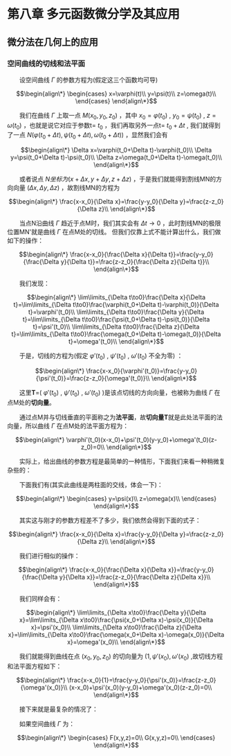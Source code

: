 # 第八章 多元函数微分学及其应用
## 微分法在几何上的应用

### 空间曲线的切线和法平面
&emsp;&emsp;设空间曲线 $\Gamma$ 的参数方程为(假定这三个函数均可导)

$$\begin{align\*}
\begin{cases}
x=\varphi(t)\\
y=\psi(t)\\
z=\omega(t)\\
\end{cases}
\end{align\*}$$

&emsp;&emsp;我们在曲线 $\Gamma$ 上取一点 $M(x_0,y_0,z_0)$ ，其中 $x_0=\varphi(t_0)$ , $y_0=\psi(t_0)$ , $z=\omega(t_0)$ ，也就是说它对应于参数t= $t_0$ ，我们再取另外一点t= $t_0+\Delta t$ ,
我们就得到了一点 $N(\varphi(t_0+\Delta t),\psi(t_0+\Delta t),\omega(t_0+\Delta t))$ ，显然我们会有

$$\begin{align\*}
\Delta x=\varphi(t_0+\Delta t)-\varphi(t_0)\\
\Delta y=\psi(t_0+\Delta t)-\psi(t_0)\\
\Delta z=\omega(t_0+\Delta t)-\omega(t_0)\\
\end{align\*}$$

&emsp;&emsp;或者说点 $N坐标为(x+\Delta x,y+\Delta y,z+\Delta z)$ ，于是我们就能得到割线MN的方向向量 $(\Delta x,\Delta y,\Delta z)$ ，故割线MN的方程为

$$\begin{align\*}
\frac{x-x_0}{\Delta x}=\frac{y-y_0}{\Delta y}=\frac{z-z_0}{\Delta z}\\
\end{align\*}$$

&emsp;&emsp;当点N沿曲线 $\Gamma$ 趋近于点M时，我们其实会有 $\Delta t\rightarrow 0$ ，此时割线MN的极限位置MN'就是曲线 $\Gamma$ 在点M处的切线。
但我们仅靠上式不能计算出什么，我们做如下的操作：

$$\begin{align\*}
\frac{x-x_0}{\frac{\Delta x}{\Delta t}}=\frac{y-y_0}{\frac{\Delta y}{\Delta t}}=\frac{z-z_0}{\frac{\Delta z}{\Delta t}}\\
\end{align\*}$$

&emsp;&emsp;我们发现：

$$\begin{align\*}
\lim\limits_{\Delta t\to0}\frac{\Delta x}{\Delta t}=\lim\limits_{\Delta t\to0}\frac{\varphi(t_0+\Delta t)-\varphi(t_0)}{\Delta t}=\varphi'(t_0)\\
\lim\limits_{\Delta t\to0}\frac{\Delta y}{\Delta t}=\lim\limits_{\Delta t\to0}\frac{\psi(t_0+\Delta t)-\psi(t_0)}{\Delta t}=\psi'(t_0)\\
\lim\limits_{\Delta t\to0}\frac{\Delta z}{\Delta t}=\lim\limits_{\Delta t\to0}\frac{\omega(t_0+\Delta t)-\omega(t_0)}{\Delta t}=\omega'(t_0)\\
\end{align\*}$$

&emsp;&emsp;于是，切线的方程为(假定 $\varphi'(t_0)$ , $\psi'(t_0)$ , $\omega'(t_0)$ 不全为零) ：

$$\begin{align\*}
\frac{x-x_0}{\varphi'(t_0)}=\frac{y-y_0}{\psi'(t_0)}=\frac{z-z_0}{\omega'(t_0)}\\
\end{align\*}$$

&emsp;&emsp;这里**T**=( $\varphi'(t_0)$ , $\psi'(t_0)$ , $\omega'(t_0)$ )是该点切线的方向向量，也被称为曲线 $\Gamma$ 在点M处的**切向量**。

&emsp;&emsp;通过点M并与切线垂直的平面称之为**法平面**，故**切向量T**就是此处法平面的法向量，所以曲线 $\Gamma$ 在点M处的法平面方程为：

$$\begin{align\*}
\varphi'(t_0)(x-x_0)+\psi'(t_0)(y-y_0)+\omega'(t_0)(z-z_0)=0\\
\end{align\*}$$

&emsp;&emsp;实际上，给出曲线的参数方程是最简单的一种情形，下面我们来看一种稍微复杂些的：

&emsp;&emsp;下面我们有(其实此曲线是两柱面的交线，体会一下)：

$$\begin{align\*}
\begin{cases}
y=\psi(x)\\
z=\omega(x)\\
\end{cases}
\end{align\*}$$

&emsp;&emsp;其实这与刚才的参数方程差不了多少，我们依然会得到下面的式子：

$$\begin{align\*}
\frac{x-x_0}{\Delta x}=\frac{y-y_0}{\Delta y}=\frac{z-z_0}{\Delta z}\\
\end{align\*}$$

&emsp;&emsp;我们进行相似的操作：

$$\begin{align\*}
\frac{x-x_0}{\frac{\Delta x}{\Delta x}}=\frac{y-y_0}{\frac{\Delta y}{\Delta x}}=\frac{z-z_0}{\frac{\Delta z}{\Delta x}}\\
\end{align\*}$$

&emsp;&emsp;我们同样会有：

$$\begin{align\*}
\lim\limits_{\Delta x\to0}\frac{\Delta y}{\Delta x}=\lim\limits_{\Delta x\to0}\frac{\psi(x_0+\Delta x)-\psi(x_0)}{\Delta x}=\psi'(x_0)\\
\lim\limits_{\Delta x\to0}\frac{\Delta z}{\Delta x}=\lim\limits_{\Delta x\to0}\frac{\omega(x_0+\Delta x)-\omega(x_0)}{\Delta x}=\omega'(x_0)\\
\end{align\*}$$

&emsp;&emsp;我们就能得到曲线在点 $(x_0,y_0,z_0)$ 的切向量为 $(1,\psi'(x_0),\omega'(x_0)$ ,故切线方程和法平面方程如下：

$$\begin{align\*}
\frac{x-x_0}{1}=\frac{y-y_0}{\psi'(x_0)}=\frac{z-z_0}{\omega'(x_0)}\\
(x-x_0)+\psi'(x_0)(y-y_0)+\omega'(x_0)(z-z_0)=0\\
\end{align\*}$$

&emsp;&emsp;接下来就是最复杂的情况了：

&emsp;&emsp;如果空间曲线 $\Gamma$ 为：

$$\begin{align\*}
\begin{cases}
F(x,y,z)=0\\
G(x,y,z)=0\\
\end{cases}
\end{align\*}$$

&emsp;&emsp;
